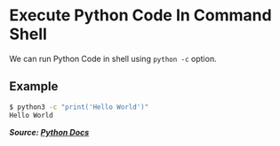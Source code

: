 # Execute Python Code In Command Shell

We can run Python Code in shell using `python -c` option.

## Example

```bash
$ python3 -c "print('Hello World')"
Hello World
```

***Source: [Python Docs](https://docs.python.org/3/using/cmdline.html#cmdoption-c)***
